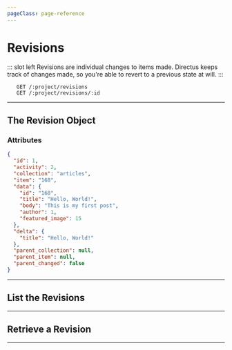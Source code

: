 ```yaml
---
pageClass: page-reference
---
```


# Revisions

<two-up>

::: slot left
Revisions are individual changes to items made. Directus keeps track of changes made, so you're able to revert to a previous state at will.
:::

<info-box title="Endpoints" slot="right">

```endpoints
   GET /:project/revisions
   GET /:project/revisions/:id
```

</info-box>
</two-up>

---

## The Revision Object

### Attributes

<two-up>
<template slot="left">
<def-list>

#### id <def-type>integer</def-type>
Unique identifier for the folder.

#### activity <def-type>integer</def-type>
Unique identifier for the [activity](/api/activity) record.

#### collection <def-type>string</def-type>
Collection of the updated item.

#### item <def-type>string</def-type>
Primary key of updated item.

#### data <def-type>object</def-type>
Copy of item state at time of update.

#### delta <def-type>object</def-type>
Changes between the previous and the current revision.

#### parent_collection <def-type>string</def-type>
If the current item was updated relationally, this is the collection of the parent item.

#### parent_item <def-type>string</def-type>
If the current item was updated relationally, this is the unique identifier of the parent item.

#### parent_changed <def-type>boolean</def-type>
If the current item was updated relationally, this shows if the parent item was updated as well.

</def-list>
</template>

<info-box title="Folder Object" slot="right" class="sticky">

```json
{
  "id": 1,
  "activity": 2,
  "collection": "articles",
  "item": "168",
  "data": {
    "id": "168",
    "title": "Hello, World!",
    "body": "This is my first post",
    "author": 1,
    "featured_image": 15
  },
  "delta": {
    "title": "Hello, World!"
  },
  "parent_collection": null,
  "parent_item": null,
  "parent_changed": false
}
```

</info-box>
</two-up>

---

## List the Revisions

<two-up>
<template slot="left">

List the revisions.

### Parameters

<def-list>

!!! include params/project.md !!!

</def-list>

### Query

<def-list>

!!! include query/fields.md !!!
!!! include query/limit.md !!!
!!! include query/offset.md !!!
!!! include query/page.md !!!
!!! include query/sort.md !!!
!!! include query/single.md !!!
!!! include query/filter.md !!!
!!! include query/q.md !!!
!!! include query/meta.md !!!

</def-list>

### Returns

Returns an array of revision objects.

</template>

<template slot="right">
<div class="sticky">
<info-box title="Endpoint">

```endpoints
   GET /:project/revisions
```

</info-box>
<info-box title="Response">

```json
{
  "data": [
    {
      "id": 1,
      "activity": 2,
      "collection": "articles",
      "item": "168",
      "data": {
        "id": "168",
        "title": "Hello, World!",
        "body": "This is my first post",
        "author": 1,
        "featured_image": 15
      },
      "delta": {
        "title": "Hello, World!"
      },
      "parent_collection": null,
      "parent_item": null,
      "parent_changed": false
    },
    { ... },
    { ... }
  ]
}
```

</info-box>
</div>
</template>
</two-up>

---

## Retrieve a Revision

<two-up>
<template slot="left">

Retrieve a single revision by unique identifier.

### Parameters

<def-list>

!!! include params/project.md !!!
!!! include params/id.md !!!

</def-list>

### Query

<def-list>

!!! include query/fields.md !!!
!!! include query/meta.md !!!

</def-list>

### Returns

Returns the revision object for the given unique identifier.

</template>

<template slot="right">
<div class="sticky">
<info-box title="Endpoint">

```endpoints
   GET /:project/revisions/:id
```

</info-box>

<info-box title="Response">

```json
{
  "id": 1,
  "activity": 2,
  "collection": "articles",
  "item": "168",
  "data": {
    "id": "168",
    "title": "Hello, World!",
    "body": "This is my first post",
    "author": 1,
    "featured_image": 15
  },
  "delta": {
    "title": "Hello, World!"
  },
  "parent_collection": null,
  "parent_item": null,
  "parent_changed": false
}
```

</info-box>
</div>
</template>
</two-up>

---
